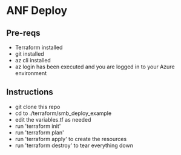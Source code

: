 # ANF Deploy

## Pre-reqs

* Terraform installed
* git installed
* az cli installed
* az login has been executed and you are logged in to your Azure environment

## Instructions

* git clone this repo
* cd to ./terraform/smb_deploy_example
* edit the variables.tf as needed
* run 'terraform init'
* run 'terraform plan'
* run 'terraform apply' to create the resources
* run 'terraform destroy' to tear everything down
